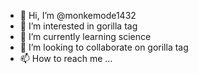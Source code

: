 - 👋 Hi, I’m @monkemode1432
- 👀 I’m interested in gorilla tag
- 🌱 I’m currently learning science
- 💞️ I’m looking to collaborate on gorilla tag
- 📫 How to reach me ...

<!---
monkemode1432/monkemode1432 is a ✨ special ✨ repository because its `README.md` (this file) appears on your GitHub profile.
You can click the Preview link to take a look at your changes.
--->
